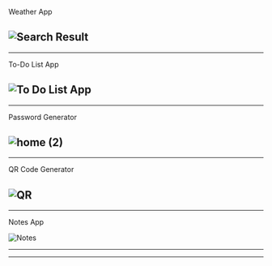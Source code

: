 Weather App


![Search Result](https://github.com/itshimanshu010/WebApps/assets/55348957/d2003310-27c1-4e04-8b19-fb55267332a6)
-----------------------------------------------
-----------------------------------------------
To-Do List App

![To Do List App](https://github.com/itshimanshu010/WebApps/assets/55348957/47cc268d-60d5-44a0-a5d3-3bf07e280604)
-----------------------------------------------
-----------------------------------------------
Password Generator

![home (2)](https://github.com/itshimanshu010/WebApps/assets/55348957/ed745e28-becc-495c-8f67-abb10c823688)
-----------------------------------------------
-----------------------------------------------
QR Code Generator

![QR](https://github.com/itshimanshu010/WebApps/assets/55348957/651f0de5-4ac5-4d48-96b3-d3452dadbcab)
-----------------------------------------------
-----------------------------------------------
Notes App

![Notes](https://github.com/itshimanshu010/WebApps/assets/55348957/01f3d940-61d5-4e62-a81a-3f810cc0adf9)

-----------------------------------------------
-----------------------------------------------


